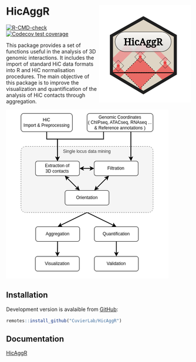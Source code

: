 
<!-- README.md is generated from README.Rmd. Please edit that file -->

# HicAggR <a href='https://cuvierlab.github.io/HicAggR/'><img src='man/figures/logo.png' align="right" /></a>

<!-- badges: start -->

[![R-CMD-check](https://github.com/CuvierLab/HicAggR/actions/workflows/R-CMD-check.yaml/badge.svg)](https://github.com/CuvierLab/HicAggR/actions/workflows/R-CMD-check.yaml)
[![Codecov test
coverage](https://codecov.io/gh/CuvierLab/HicAggR/branch/master/graph/badge.svg)](https://app.codecov.io/gh/CuvierLab/HicAggR?branch=master)
<!-- badges: end -->

This package provides a set of functions useful in the analysis of 3D
genomic interactions. It includes the import of standard HiC data
formats into R and HiC normalisation procedures. The main objective of
this package is to improve the visualization and quantification of the
analysis of HiC contacts through aggregation.

<img src='man/figures/pkgPresentation.png' />

## Installation

Development version is avalaible from [GitHub](https://github.com/):

``` r
remotes::install_github("CuvierLab/HicAggR")
```

## Documentation

[HicAggR](https://cuvierlab.github.io/HicAggR/)
